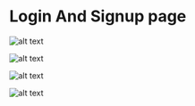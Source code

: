 # Login And Signup page


![alt text](https://github.com/Jatin-sh13/Intership_task/blob/master/Image/Screenshot%20(33).png)


![alt text](https://github.com/Jatin-sh13/Intership_task/blob/master/Image/Screenshot%20(34).png)


![alt text](https://github.com/Jatin-sh13/Intership_task/blob/master/Image/Screenshot%20(35).png)


![alt text](https://github.com/Jatin-sh13/Intership_task/blob/master/Image/Screenshot%20(36).png)



